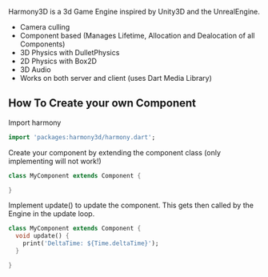 Harmony3D is a 3d Game Engine inspired by Unity3D and the UnrealEngine.
* Camera culling
* Component based (Manages Lifetime, Allocation and Dealocation of all Components)
* 3D Physics with DulletPhysics
* 2D Physics with Box2D
* 3D Audio
* Works on both server and client (uses Dart Media Library)



## How To Create your own Component

Import harmony
```Dart
import 'packages:harmony3d/harmony.dart';
```

Create your component by extending the component class (only implementing will not work!)
```Dart
class MyComponent extends Component {

}
```

Implement update() to update the component. This gets then called by the Engine in the update loop.
```Dart
class MyComponent extends Component {
  void update() {
    print('DeltaTime: ${Time.deltaTime}');
  }

}
